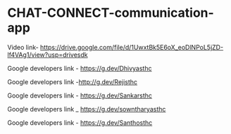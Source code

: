 # CHAT-CONNECT-communication-app

Video link- https://drive.google.com/file/d/1UwxtBk5E6oX_eoDlNPoL5jZD-lf4VAg1/view?usp=drivesdk

Google developers link - https://g.dev/Dhivyasthc
     
Google developers link  -http://g.dev/Rejisthc

Google developers link  - https://g.dev/Sankarsthc

Google developers link _  https://g.dev/sowntharyasthc

Google developers link -  https://g.dev/Santhosthc
